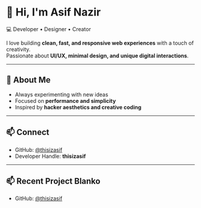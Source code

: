 # 👋 Hi, I'm Asif Nazir  

💻 Developer • Designer • Creator  

I love building **clean, fast, and responsive web experiences** with a touch of creativity.  
Passionate about **UI/UX, minimal design, and unique digital interactions**.  

---

## 🌱 About Me  
- Always experimenting with new ideas  
- Focused on **performance and simplicity**  
- Inspired by **hacker aesthetics and creative coding**  

---

## 📫 Connect  
- GitHub: [@thisizasif](https://github.com/thisizasif)  
- Developer Handle: **thisizasif**  

---
## 📫 Recent Project Blanko 
- GitHub: [@thisizasif](https://thisizasif.github.io/Blanko)
